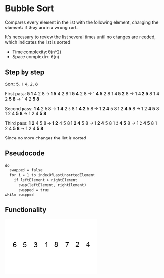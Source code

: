 # Bubble Sort

Compares every element in the list with the following element, changing the elements if they are in a wrong sort.

It's necessary to review the list several times until no  changes are needed, which indicates the list is sorted

- Time complexity: θ(n^2)
- Space complexity: θ(n)

## Step by step

Sort: 5, 1, 4, 2, 8

First pass:
__5 1__ 4 2 8 -> __1 5__ 4 2 8
1 __5 4__ 2 8 -> 1 __4 5__ 2 8
1 4 __5 2__ 8 -> 1 4 __2 5__ 8
1 4 2 __5 8__ -> 1 4 2 __5 8__

Second pass:
__1 4__ 2 5 8 -> __1 4__ 2 5 8
1 __4 2__ 5 8 -> 1 __2 4__ 5 8
1 2 __4 5__ 8 -> 1 2 __4 5__ 8
1 2 4 __5 8__ -> 1 2 4 __5 8__

Third pass:
__1 2__ 4 5 8 -> __1 2__ 4 5 8
1 __2 4__ 5 8 -> 1 __2 4__ 5 8
1 2 __4 5__ 8 -> 1 2 __4 5__ 8
1 2 4 __5 8__ -> 1 2 4 __5 8__

Since no more changes the list is sorted

## Pseudocode

```
do
  swapped = false
  for i = 1 to indexOfLastUnsortedElement
    if leftElement > rightElement
      swap(leftElement, rightElement)
      swapped = true
while swapped
```


## Functionality

![insertionSortGif](Bubble-sort-.gif)

